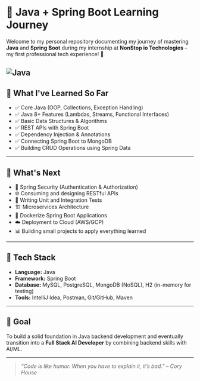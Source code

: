 # 🚀 Java + Spring Boot Learning Journey

Welcome to my personal repository documenting my journey of mastering **Java** and **Spring Boot** during my internship at **NonStop io Technologies** – my first professional tech experience! 🌱

![Java](https://www.google.com/url?sa=i&url=https%3A%2F%2Fgithub.com%2Fpranshuag9&psig=AOvVaw3-4Baj_bpJic7ZRkEgttDe&ust=1748610965446000&source=images&cd=vfe&opi=89978449&ved=0CBQQjRxqFwoTCNCeqM3hyI0DFQAAAAAdAAAAABAo)
---

## 📘 What I've Learned So Far

- ✅ Core Java (OOP, Collections, Exception Handling)
- ✅ Java 8+ Features (Lambdas, Streams, Functional Interfaces)
- ✅ Basic Data Structures & Algorithms
- ✅ REST APIs with Spring Boot
- ✅ Dependency Injection & Annotations
- ✅ Connecting Spring Boot to MongoDB
- ✅ Building CRUD Operations using Spring Data

---

## 🎯 What's Next

- 🔄 Spring Security (Authentication & Authorization)
- 🌐 Consuming and designing RESTful APIs
- 🧪 Writing Unit and Integration Tests
- 🏗️ Microservices Architecture
- 🐳 Dockerize Spring Boot Applications
- ☁️ Deployment to Cloud (AWS/GCP)
- 📊 Building small projects to apply everything learned

---

## 🧰 Tech Stack

- **Language:** Java
- **Framework:** Spring Boot
- **Database:** MySQL, PostgreSQL, MongoDB (NoSQL), H2 (in-memory for testing)
- **Tools:** IntelliJ Idea, Postman, Git/GitHub, Maven

---

## 🧠 Goal

To build a solid foundation in Java backend development and eventually transition into a **Full Stack AI Developer** by combining backend skills with AI/ML.

---

> _“Code is like humor. When you have to explain it, it’s bad.” – Cory House_

